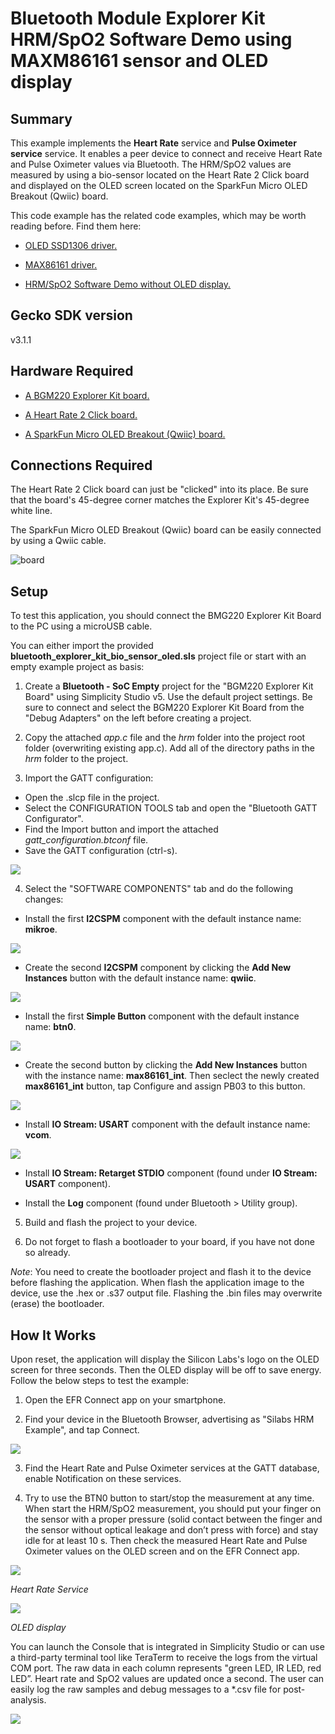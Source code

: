 # Bluetooth Module Explorer Kit HRM/SpO2 Software Demo using MAXM86161 sensor and OLED display #

## Summary ##

This example implements the **Heart Rate** service and **Pulse Oximeter service** service. It enables a peer device to connect and receive Heart Rate and Pulse Oximeter values via Bluetooth. The HRM/SpO2 values are measured by using a bio-sensor located on the Heart Rate 2 Click board and displayed on the OLED screen located on the SparkFun Micro OLED Breakout (Qwiic) board.

This code example has the related code examples, which may be worth reading before. Find them here:

- [OLED SSD1306 driver.](https://github.com/SiliconLabs/platform_hardware_drivers/tree/master/oled_ssd1306_i2c)

- [MAX86161 driver.](https://github.com/SiliconLabs/platform_hardware_drivers/tree/master/bio_sensor_maxm86161)

- [HRM/SpO2 Software Demo without OLED display.](https://github.com/SiliconLabs/bluetooth_applications/tree/master/bluetooth_explorer_kit_i2c_bio_sensor)

## Gecko SDK version ##

v3.1.1

## Hardware Required ##

- [A BGM220 Explorer Kit board.](https://www.silabs.com/development-tools/wireless/bluetooth/bgm220-explorer-kit)

- [A Heart Rate 2 Click board.](https://www.mikroe.com/heart-rate-2-click)

- [A SparkFun Micro OLED Breakout (Qwiic) board.](https://www.sparkfun.com/products/14532)

## Connections Required ##

The Heart Rate 2 Click board can just be "clicked" into its place. Be sure that the board's 45-degree corner matches the Explorer Kit's 45-degree white line.

The SparkFun Micro OLED Breakout (Qwiic) board can be easily connected by using a Qwiic cable.

![board](images/connection.png "Connections bitween BGM220-EK4314A board and Heart Rate 2 Click board")

## Setup ##

To test this application, you should connect the BMG220 Explorer Kit Board to the PC using a microUSB cable.

You can either import the provided **bluetooth_explorer_kit_bio_sensor_oled.sls** project file or start with an empty example project as basis:

1. Create a **Bluetooth - SoC Empty** project for the "BGM220 Explorer Kit Board" using Simplicity Studio v5. Use the default project settings. Be sure to connect and select the BGM220 Explorer Kit Board from the "Debug Adapters" on the left before creating a project.

2. Copy the attached *app.c* file and the *hrm* folder into the project root folder (overwriting existing app.c). Add all of the directory paths in the *hrm* folder to the project.

3. Import the GATT configuration:

- Open the .slcp file in the project.
- Select the CONFIGURATION TOOLS tab and open the "Bluetooth GATT Configurator".
- Find the Import button and import the attached *gatt_configuration.btconf* file.
- Save the GATT configuration (ctrl-s).

![](images/import_gatt_configuaration.png)

4. Select the "SOFTWARE COMPONENTS" tab and do the following changes:

- Install the first **I2CSPM** component with the default instance name: **mikroe**.

![](images/i2c_mikroe_component.png)

- Create the second **I2CSPM** component by clicking the **Add New Instances** button with the default instance name: **qwiic**.

![](images/i2c_qwiic_component.png)

- Install the first **Simple Button** component with the default instance name: **btn0**.

![](images/button_component.png)

- Create the second button by clicking the **Add New Instances** button with the instance name: **max86161_int**. Then seclect the newly created **max86161_int** button, tap Configure and assign PB03 to this button.

![](images/button_component2.png)

- Install **IO Stream: USART** component with the default instance name: **vcom**.

![](images/usart_component.png)

- Install **IO Stream: Retarget STDIO** component (found under **IO Stream: USART** component).

- Install the **Log** component (found under Bluetooth > Utility group).

5. Build and flash the project to your device.

6. Do not forget to flash a bootloader to your board, if you have not done so already.

*Note*: You need to create the bootloader project and flash it to the device before flashing the application. When flash the application image to the device, use the .hex or .s37 output file. Flashing the .bin files may overwrite (erase) the bootloader.

## How It Works ##

Upon reset, the application will display the Silicon Labs's logo on the OLED screen for three seconds. Then the OLED display will be off to save energy. Follow the below steps to test the example:

1. Open the EFR Connect app on your smartphone.

2. Find your device in the Bluetooth Browser, advertising as "Silabs HRM Example", and tap Connect.

![](images/efr_connect.png)

3. Find the Heart Rate and Pulse Oximeter services at the GATT database, enable Notification on these services.

5. Try to use the BTN0 button to start/stop the measurement at any time. When start the HRM/SpO2 measurement, you should put your finger on the sensor with a proper pressure (solid contact between the finger and the sensor without optical leakage and don’t press with force) and stay idle for at least 10 s. Then check the measured Heart Rate and Pulse Oximeter values on the OLED screen and on the EFR Connect app.

![](images/heart_rate_service.png)

*Heart Rate Service*

![](images/oled_display.png)

*OLED display*

You can launch the Console that is integrated in Simplicity Studio or can use a third-party terminal tool like TeraTerm to receive the logs from the virtual COM port. The raw data in each column represents "green LED, IR LED, red LED”. Heart rate and SpO2 values are updated once a second. The user can easily log the raw samples and debug messages to a *.csv file for post-analysis.

![](images/console.png)
